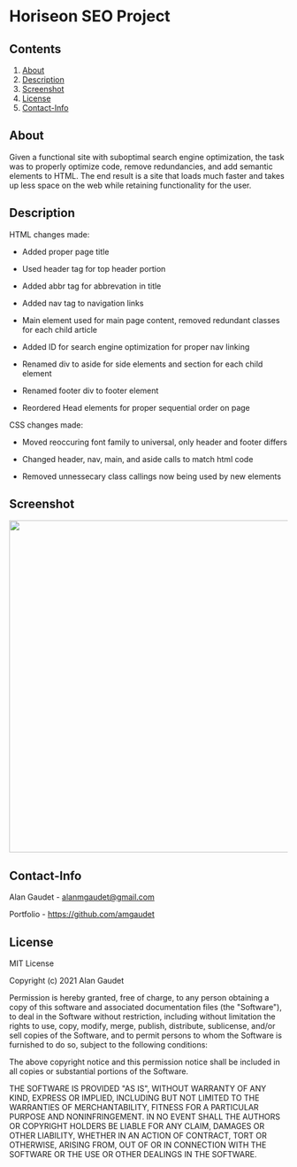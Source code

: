 # Horiseon SEO Project
## Contents
1. [About](#About)
2. [Description](#Description)
3. [Screenshot](#Screenshot)
3. [License](#License)
4. [Contact-Info](#Contact-Info)

## About
Given a functional site with suboptimal search engine optimization, the task was to properly optimize code, remove redundancies, and add semantic elements to HTML. The end result is a site that loads much faster and takes up less space on the web while retaining functionality for the user.


## Description
HTML changes made:

* Added proper page title

* Used header tag for top header portion

* Added abbr tag for abbrevation in title

* Added nav tag to navigation links

* Main element used for main page content, removed redundant classes for each child article

* Added ID for search engine optimization for proper nav linking

* Renamed div to aside for side elements and section for each child element

* Renamed footer div to footer element

* Reordered Head elements for proper sequential order on page

CSS changes made:

* Moved reoccuring font family to universal, only header and footer differs

* Changed header, nav, main, and aside calls to match html code

* Removed unnessecary class callings now being used by new elements

## Screenshot

<img src="./assets/images/site-screenshot.png" width="600" height=auto>

## Contact-Info

Alan Gaudet - <alanmgaudet@gmail.com>

Portfolio - <https://github.com/amgaudet>

## License
MIT License

Copyright (c) 2021 Alan Gaudet

Permission is hereby granted, free of charge, to any person obtaining a copy
of this software and associated documentation files (the "Software"), to deal
in the Software without restriction, including without limitation the rights
to use, copy, modify, merge, publish, distribute, sublicense, and/or sell
copies of the Software, and to permit persons to whom the Software is
furnished to do so, subject to the following conditions:

The above copyright notice and this permission notice shall be included in all
copies or substantial portions of the Software.

THE SOFTWARE IS PROVIDED "AS IS", WITHOUT WARRANTY OF ANY KIND, EXPRESS OR
IMPLIED, INCLUDING BUT NOT LIMITED TO THE WARRANTIES OF MERCHANTABILITY,
FITNESS FOR A PARTICULAR PURPOSE AND NONINFRINGEMENT. IN NO EVENT SHALL THE
AUTHORS OR COPYRIGHT HOLDERS BE LIABLE FOR ANY CLAIM, DAMAGES OR OTHER
LIABILITY, WHETHER IN AN ACTION OF CONTRACT, TORT OR OTHERWISE, ARISING FROM,
OUT OF OR IN CONNECTION WITH THE SOFTWARE OR THE USE OR OTHER DEALINGS IN THE
SOFTWARE.



